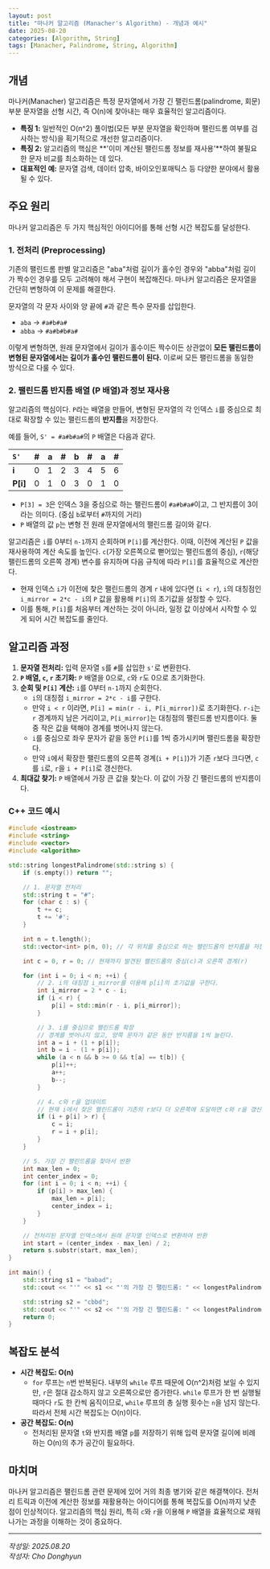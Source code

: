 ```yaml
---
layout: post
title: "마나커 알고리즘 (Manacher's Algorithm) - 개념과 예시"
date: 2025-08-20
categories: [Algorithm, String]
tags: [Manacher, Palindrome, String, Algorithm]
---
```


## 개념
마나커(Manacher) 알고리즘은 특정 문자열에서 가장 긴 팰린드롬(palindrome, 회문) 부분 문자열을 선형 시간, 즉 O(n)에 찾아내는 매우 효율적인 알고리즘이다.

- **특징 1:** 일반적인 O(n^2) 풀이법(모든 부분 문자열을 확인하며 팰린드롬 여부를 검사하는 방식)을 획기적으로 개선한 알고리즘이다.
- **특징 2:** 알고리즘의 핵심은 **'이미 계산된 팰린드롬 정보를 재사용'**하여 불필요한 문자 비교를 최소화하는 데 있다.
- **대표적인 예:** 문자열 검색, 데이터 압축, 바이오인포매틱스 등 다양한 분야에서 활용될 수 있다.

## 주요 원리
마나커 알고리즘은 두 가지 핵심적인 아이디어를 통해 선형 시간 복잡도를 달성한다.

### 1. 전처리 (Preprocessing)
기존의 팰린드롬 판별 알고리즘은 "aba"처럼 길이가 홀수인 경우와 "abba"처럼 길이가 짝수인 경우를 모두 고려해야 해서 구현이 복잡해진다. 마나커 알고리즘은 문자열을 간단히 변형하여 이 문제를 해결한다.

문자열의 각 문자 사이와 양 끝에 `#`과 같은 특수 문자를 삽입한다.

- `aba` → `#a#b#a#`
- `abba` → `#a#b#b#a#`

이렇게 변형하면, 원래 문자열에서 길이가 홀수이든 짝수이든 상관없이 **모든 팰린드롬이 변형된 문자열에서는 길이가 홀수인 팰린드롬이 된다.** 이로써 모든 팰린드롬을 동일한 방식으로 다룰 수 있다.

### 2. 팰린드롬 반지름 배열 (P 배열)과 정보 재사용
알고리즘의 핵심이다. `P`라는 배열을 만들어, 변형된 문자열의 각 인덱스 `i`를 중심으로 최대로 확장할 수 있는 팰린드롬의 **반지름**을 저장한다.

예를 들어, `S' = #a#b#a#`의 `P` 배열은 다음과 같다.

| `S'` | # | a | # | b | # | a | # |
| :-- | :-: | :-: | :-: | :-: | :-: | :-: | :-: |
| **i** | 0 | 1 | 2 | 3 | 4 | 5 | 6 |
| **P[i]**| 0 | 1 | 0 | 3 | 0 | 1 | 0 |

- `P[3] = 3`은 인덱스 3을 중심으로 하는 팰린드롬이 `#a#b#a#`이고, 그 반지름이 3이라는 의미다. (중심 `b`로부터 `#`까지의 거리)
- `P` 배열의 값 `p`는 변형 전 원래 문자열에서의 팰린드롬 길이와 같다.

알고리즘은 `i`를 0부터 `n-1`까지 순회하며 `P[i]`를 계산한다. 이때, 이전에 계산된 `P` 값을 재사용하여 계산 속도를 높인다. `c`(가장 오른쪽으로 뻗어있는 팰린드롬의 중심), `r`(해당 팰린드롬의 오른쪽 경계) 변수를 유지하며 다음 규칙에 따라 `P[i]`를 효율적으로 계산한다.

- 현재 인덱스 `i`가 이전에 찾은 팰린드롬의 경계 `r` 내에 있다면 (`i < r`), `i`의 대칭점인 `i_mirror = 2*c - i`의 `P` 값을 활용해 `P[i]`의 초기값을 설정할 수 있다.
- 이를 통해, `P[i]`를 처음부터 계산하는 것이 아니라, 일정 값 이상에서 시작할 수 있게 되어 시간 복잡도를 줄인다.

## 알고리즘 과정
1.  **문자열 전처리:** 입력 문자열 `s`를 `#`를 삽입한 `s'`로 변환한다.
2.  **`P` 배열, `c`, `r` 초기화:** `P` 배열을 0으로, `c`와 `r`도 0으로 초기화한다.
3.  **순회 및 `P[i]` 계산:** `i`를 0부터 `n-1`까지 순회한다.
    - `i`의 대칭점 `i_mirror = 2*c - i`를 구한다.
    - 만약 `i < r` 이라면, `P[i] = min(r - i, P[i_mirror])`로 초기화한다. `r-i`는 `r` 경계까지 남은 거리이고, `P[i_mirror]`는 대칭점의 팰린드롬 반지름이다. 둘 중 작은 값을 택해야 경계를 벗어나지 않는다.
    - `i`를 중심으로 좌우 문자가 같을 동안 `P[i]`를 1씩 증가시키며 팰린드롬을 확장한다.
    - 만약 `i`에서 확장한 팰린드롬의 오른쪽 경계(`i + P[i]`)가 기존 `r`보다 크다면, `c`를 `i`로, `r`을 `i + P[i]`로 갱신한다.
4.  **최대값 찾기:** `P` 배열에서 가장 큰 값을 찾는다. 이 값이 가장 긴 팰린드롬의 반지름이다.

### C++ 코드 예시

```cpp
#include <iostream>
#include <string>
#include <vector>
#include <algorithm>

std::string longestPalindrome(std::string s) {
    if (s.empty()) return "";

    // 1. 문자열 전처리
    std::string t = "#";
    for (char c : s) {
        t += c;
        t += '#';
    }

    int n = t.length();
    std::vector<int> p(n, 0); // 각 위치를 중심으로 하는 팰린드롬의 반지름을 저장

    int c = 0, r = 0; // 현재까지 발견된 팰린드롬의 중심(c)과 오른쪽 경계(r)

    for (int i = 0; i < n; ++i) {
        // 2. i의 대칭점 i_mirror를 이용해 p[i]의 초기값을 구한다.
        int i_mirror = 2 * c - i;
        if (i < r) {
            p[i] = std::min(r - i, p[i_mirror]);
        }

        // 3. i를 중심으로 팰린드롬 확장
        // 경계를 벗어나지 않고, 양쪽 문자가 같은 동안 반지름을 1씩 늘린다.
        int a = i + (1 + p[i]);
        int b = i - (1 + p[i]);
        while (a < n && b >= 0 && t[a] == t[b]) {
            p[i]++;
            a++;
            b--;
        }

        // 4. c와 r을 업데이트
        // 현재 i에서 찾은 팰린드롬이 기존의 r보다 더 오른쪽에 도달하면 c와 r을 갱신한다.
        if (i + p[i] > r) {
            c = i;
            r = i + p[i];
        }
    }

    // 5. 가장 긴 팰린드롬을 찾아서 반환
    int max_len = 0;
    int center_index = 0;
    for (int i = 0; i < n; ++i) {
        if (p[i] > max_len) {
            max_len = p[i];
            center_index = i;
        }
    }

    // 전처리된 문자열 인덱스에서 원래 문자열 인덱스로 변환하여 반환
    int start = (center_index - max_len) / 2;
    return s.substr(start, max_len);
}

int main() {
    std::string s1 = "babad";
    std::cout << "'" << s1 << "'의 가장 긴 팰린드롬: " << longestPalindrome(s1) << std::endl;

    std::string s2 = "cbbd";
    std::cout << "'" << s2 << "'의 가장 긴 팰린드롬: " << longestPalindrome(s2) << std::endl;
    return 0;
}
```

## 복잡도 분석
- **시간 복잡도: O(n)**
  - `for` 루프는 `n`번 반복된다. 내부의 `while` 루프 때문에 O(n^2)처럼 보일 수 있지만, `r`은 절대 감소하지 않고 오른쪽으로만 증가한다. `while` 루프가 한 번 실행될 때마다 `r`도 한 칸씩 움직이므로, `while` 루프의 총 실행 횟수는 `n`을 넘지 않는다. 따라서 전체 시간 복잡도는 O(n)이다.
- **공간 복잡도: O(n)**
  - 전처리된 문자열 `t`와 반지름 배열 `p`를 저장하기 위해 입력 문자열 길이에 비례하는 O(n)의 추가 공간이 필요하다.

## 마치며
마나커 알고리즘은 팰린드롬 관련 문제에 있어 거의 최종 병기와 같은 해결책이다. 전처리 트릭과 이전에 계산한 정보를 재활용하는 아이디어를 통해 복잡도를 O(n)까지 낮춘 점이 인상적이다. 알고리즘의 핵심 원리, 특히 `c`와 `r`을 이용해 `P` 배열을 효율적으로 채워나가는 과정을 이해하는 것이 중요하다.

---

*작성일: 2025.08.20*<br/>
*작성자: Cho Donghyun*
